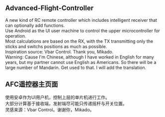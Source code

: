 ## Advanced-Flight-Controller
A new kind of RC remote controller which includes intelligent receiver that can optionally add functions.  
Use Android as the UI user machine to control the upper microcontroller for operation.  
Most calculations are based on the RX, with the TX transmitting only the sticks and switchs positions as much as possible.  
Inspiration source: Vbar Control. Thank you, Mikado.  
Warning: Cause I'm Chinese, although I have worked in English for many years, but my partner cannot use English as Americans. So there will be a large number of Mandarin. Get used to that. I will add the translation.  
  
## AFC遥控器主页面  
使用安卓作为UI用户机，控制上层的单片机进行工作。  
大部分计算基于接收端，发射端尽可能只传递摇杆与开关位置。  
灵感来源：Vbar Control。谢谢你，Mikado。  
